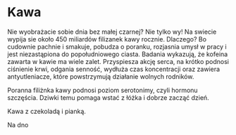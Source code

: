 Kawa
====
Nie wyobrażacie sobie dnia bez małej czarnej? Nie tylko wy! Na swiecie wypija sie około 450 miliardów filizanek kawy rocznie.
Dlaczego? Bo cudownie pachnie i smakuje, pobudza o poranku, rozjasnia umysł w pracy i jest niezastąpiona do popołudniowego ciasta. Badania wykazują, że kofeina zawarta w kawie ma wiele zalet.
Przyspiesza akcję serca, na krótko podnosi ciśnienie krwi, odgania senność, wydłuża czas koncentracji oraz zawiera antyutleniacze, które powstrzymują działanie wolnych rodników.

Poranna filiżnka kawy podnosi poziom serotonimy, czyli hormonu szczęścia. Dziwki temu pomaga wstać z łóżka i dobrze zacząć dzień.


Kawa z czekoladą i pianką.

Na dno
